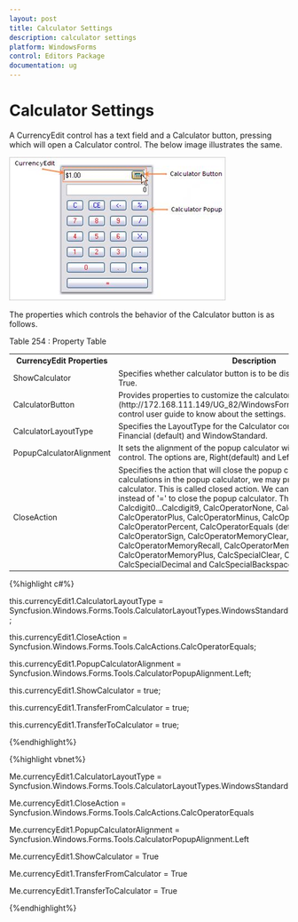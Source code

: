 ```yaml
---
layout: post
title: Calculator Settings
description: calculator settings
platform: WindowsForms
control: Editors Package
documentation: ug
---
```


# Calculator Settings

A CurrencyEdit control has a text field and a Calculator button, pressing which will open a Calculator control. The below image illustrates the same.

 ![](Overview_images/Overview_img416.png) 



The properties which controls the behavior of the Calculator button is as follows.



Table 254 : Property Table

<table>
<tr>
<th>
CurrencyEdit Properties</th><th>
Description</th></tr>
<tr>
<td>
ShowCalculator</td><td>
Specifies whether calculator button is to be displayed. By default it is True.</td></tr>
<tr>
<td>
CalculatorButton</td><td>
Provides properties to customize the calculator button. 
[See ButtonEdit](http://172.168.111.149/UG_82/WindowsFormsUI_Tools/ButtonEdit.html)  control user guide to know about the settings.</td></tr>
<tr>
<td>
CalculatorLayoutType</td><td>
Specifies the LayoutType for the Calculator control. The layout types are,
Financial (default) and WindowStandard.</td></tr>
<tr>
<td>
PopupCalculatorAlignment</td><td>
It sets the alignment of the popup calculator with respect to the ButtonEdit control. The options are,
Right(default) and Left.</td></tr>
<tr>
<td>
CloseAction</td><td>
Specifies the action that will close the popup calculator. After performing calculations in the popup calculator, we may press '=' to close the popup calculator. This is called closed action. We can select any operator instead of '=' to close the popup calculator. The options are,
Calcdigit0...Calcdigit9,
CalcOperatorNone,
CalcOperatorMultiply,
CalcOperatorPlus,
CalcOperatorMinus,
CalcOperatorDivide,
CalcOperatorPercent,
CalcOperatorEquals (default),
CalcOperatorSqrt,
CalcOperatorSign,
CalcOperatorMemoryClear,
CalcOperatorMemoryRecall,
CalcOperatorMemoryStore,
CalcOperatorMemoryPlus,
CalcSpecialClear,
CalcSpecialClearEntry,
CalcSpecialDecimal and
CalcSpecialBackspace.</td></tr>
</table>


{%highlight c#%}



this.currencyEdit1.CalculatorLayoutType = Syncfusion.Windows.Forms.Tools.CalculatorLayoutTypes.WindowsStandard;

this.currencyEdit1.CloseAction = Syncfusion.Windows.Forms.Tools.CalcActions.CalcOperatorEquals;

this.currencyEdit1.PopupCalculatorAlignment = Syncfusion.Windows.Forms.Tools.CalculatorPopupAlignment.Left;

this.currencyEdit1.ShowCalculator = true;

this.currencyEdit1.TransferFromCalculator = true;

this.currencyEdit1.TransferToCalculator = true;

{%endhighlight%}





{%highlight vbnet%}



Me.currencyEdit1.CalculatorLayoutType = Syncfusion.Windows.Forms.Tools.CalculatorLayoutTypes.WindowsStandard

Me.currencyEdit1.CloseAction = Syncfusion.Windows.Forms.Tools.CalcActions.CalcOperatorEquals

Me.currencyEdit1.PopupCalculatorAlignment = Syncfusion.Windows.Forms.Tools.CalculatorPopupAlignment.Left

Me.currencyEdit1.ShowCalculator = True

Me.currencyEdit1.TransferFromCalculator = True

Me.currencyEdit1.TransferToCalculator = True

{%endhighlight%}